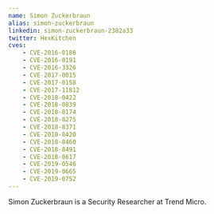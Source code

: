 ```yaml
---
name: Simon Zuckerbraun
alias: simon-zuckerbraun
linkedin: simon-zuckerbraun-2382a33
twitter: HexKitchen
cves:
    - CVE-2016-0186
    - CVE-2016-0191
    - CVE-2016-3326
    - CVE-2017-0015
    - CVE-2017-0158
    - CVE-2017-11812
    - CVE-2018-0422
    - CVE-2018-0839
    - CVE-2018-8174
    - CVE-2018-8275
    - CVE-2018-8371
    - CVE-2018-8420
    - CVE-2018-8460
    - CVE-2018-8491
    - CVE-2018-8617
    - CVE-2019-0546
    - CVE-2019-0665
    - CVE-2019-0752
---
```

Simon Zuckerbraun is a Security Researcher at Trend Micro.

